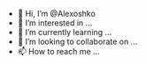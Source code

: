 - 👋 Hi, I’m @Alexoshko
- 👀 I’m interested in ...
- 🌱 I’m currently learning ...
- 💞️ I’m looking to collaborate on ...
- 📫 How to reach me ...

<!---
Alexoshko/Alexoshko is a ✨ special ✨ repository because its `README.md` (this file) appears on your GitHub profile.
You can click the Preview link to take a look at your changes.
--->

